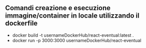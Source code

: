 ## Comandi creazione e esecuzione immagine/container in locale utilizzando il dockerfile
- docker build  -t usernameDockerHub/react-eventual:latest .
- docker run -p 3000:3000 usernameDockerHub/react-eventual